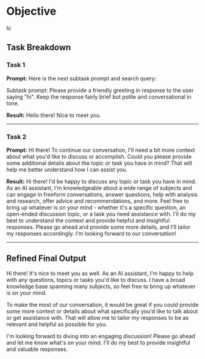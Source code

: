 # Objective

hi

## Task Breakdown

### Task 1

**Prompt:**
Here is the next subtask prompt and search query:

Subtask prompt: Please provide a friendly greeting in response to the user saying "hi". Keep the response fairly brief but polite and conversational in tone.

**Result:**
Hello there! Nice to meet you.

---

### Task 2

**Prompt:**
Hi there! To continue our conversation, I'll need a bit more context about what you'd like to discuss or accomplish. Could you please provide some additional details about the topic or task you have in mind? That will help me better understand how I can assist you.

**Result:**
Hi there! I'd be happy to discuss any topic or task you have in mind. As an AI assistant, I'm knowledgeable about a wide range of subjects and can engage in freeform conversations, answer questions, help with analysis and research, offer advice and recommendations, and more. Feel free to bring up whatever is on your mind - whether it's a specific question, an open-ended discussion topic, or a task you need assistance with. I'll do my best to understand the context and provide helpful and insightful responses. Please go ahead and provide some more details, and I'll tailor my responses accordingly. I'm looking forward to our conversation!

---

## Refined Final Output

Hi there! It's nice to meet you as well. As an AI assistant, I'm happy to help with any questions, topics or tasks you'd like to discuss. I have a broad knowledge base spanning many subjects, so feel free to bring up whatever is on your mind.

To make the most of our conversation, it would be great if you could provide some more context or details about what specifically you'd like to talk about or get assistance with. That will allow me to tailor my responses to be as relevant and helpful as possible for you.

I'm looking forward to diving into an engaging discussion! Please go ahead and let me know what's on your mind. I'll do my best to provide insightful and valuable responses.